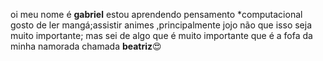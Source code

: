 oi meu nome é **gabriel** estou aprendendo pensamento *computacional
gosto de ler mangá;assistir animes ,principalmente jojo não que isso seja muito importante;
mas sei de algo que é muito importante que é a fofa da minha namorada chamada **beatriz**😍
